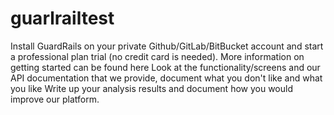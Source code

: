 # guarlrailtest
Install GuardRails on your private Github/GitLab/BitBucket account and start a professional plan trial (no credit card is needed). More information on getting started can be found here
Look at the functionality/screens and our API documentation that we provide, document what you don't like and what you like
Write up your analysis results and document how you would improve our platform.
